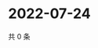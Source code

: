# 2022-07-24

共 0 条

<!-- BEGIN WEIBO -->
<!-- 最后更新时间 Sun Jul 24 2022 08:32:55 GMT+0800 (China Standard Time) -->

<!-- END WEIBO -->
